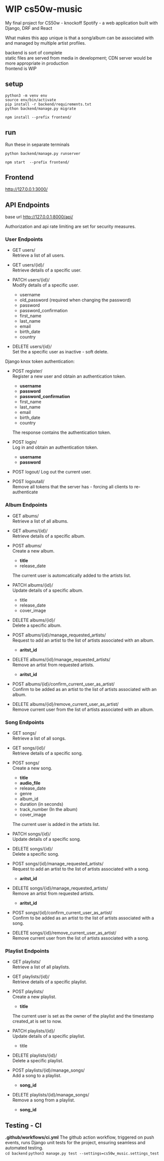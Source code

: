 # WIP cs50w-music

My final project for CS50w - knockoff Spotify - a web application built with Django, DRF and React

What makes this app unique is that a song/album can be associated with and managed by multiple artist profiles.

backend is sort of complete  
static files are served from media in development; CDN server would be more appropriate in production  
frontend is WIP

## setup  
`python3 -m venv env`  
`source env/bin/activate`  
`pip install -r backend/requirements.txt`  
`python backend/manage.py migrate`  

`npm install --prefix frontend/`

## run
Run these in separate terminals  

`python backend/manage.py runserver`  

`npm start  --prefix frontend/`

## Frontend  
http://127.0.0.1:3000/  

## API Endpoints  
base url http://127.0.0.1:8000/api/  

Authorization and api rate limiting are set for security measures.  

### User Endpoints  
* GET users/  
Retrieve a list of all users.  

* GET users/{id}/  
Retrieve details of a specific user.  

* PATCH users/{id}/  
Modify details of a specific user. 
    * username  
    * old_password (required when changing the password)
    * password  
    * password_confirmation
    * first_name  
    * last_name  
    * email  
    * birth_date  
    * country

* DELETE users/{id}/  
Set the a specific user as inactive - soft delete.

Django knox token authentication:

* POST register/  
Register a new user and obtain an authentication token.
    * **username**  
    * **password**  
    * **password_confirmation**
    * first_name  
    * last_name  
    * email  
    * birth_date  
    * country

    The response contains the authentication token.

* POST login/  
Log in and obtain an authentication token.  
    * **username**  
    * **password**  

* POST logout/
Log out the current user.

* POST logoutall/  
Remove all tokens that the server has - forcing all clients to re-authenticate

### Album Endpoints
* GET albums/  
Retrieve a list of all albums.

* GET albums/{id}/  
Retrieve details of a specific album.

* POST albums/  
Create a new album.
    * **title**   
    * release_date  
    
    The current user is automcatically added to the artists list.

* PATCH albums/{id}/  
Update details of a specific album.
    * title
    * release_date
    * cover_image

* DELETE albums/{id}/  
Delete a specific album.

* POST albums/{id}/manage_requested_artists/  
Request to add an artist to the list of artists associated with an album.
    * **aritst_id**

* DELETE albums/{id}/manage_requested_artists/  
Remove an artist from requested artists.
    * **aritst_id**

* POST albums/{id}/confirm_current_user_as_artist/  
Confirm to be added as an artist to the list of artists associated with an album.

* DELETE albums/{id}/remove_current_user_as_artist/  
Remove current user from the list of artists associated with an album.


### Song Endpoints
* GET songs/  
Retrieve a list of all songs.

* GET songs/{id}/  
Retrieve details of a specific song.

* POST songs/  
Create a new song.
    * **title**  
    * **audio_file**  
    * release_date  
    * genre
    * album_id
    * duration (in seconds)
    * track_number (In the album)
    * cover_image
    
    The current user is added in the artists list.


* PATCH songs/{id}/  
Update details of a specific song.

* DELETE songs/{id}/  
Delete a specific song.

* POST songs/{id}/manage_requested_artists/  
Request to add an artist to the list of artists associated with a song.
    * **aritst_id**

* DELETE songs/{id}/manage_requested_artists/  
Remove an artist from requested artists.
    * **aritst_id**

* POST songs/{id}/confirm_current_user_as_artist/  
Confirm to be added as an artist to the list of artists associated with a song.

* DELETE songs/{id}/remove_current_user_as_artist/  
Remove current user from the list of artists associated with a song.


### Playlist Endpoints
* GET playlists/  
Retrieve a list of all playlists.

* GET playlists/{id}/  
Retrieve details of a specific playlist.

* POST playlists/  
Create a new playlist.
    * **title**

    The current user is set as the owner of the playlist and the timestamp created_at is set to now.

* PATCH playlists/{id}/  
Update details of a specific playlist.
    * title

* DELETE playlists/{id}/  
Delete a specific playlist.

* POST playlists/{id}/manage_songs/  
Add a song to a playlist.
    * **song_id**

* DELETE playlists/{id}/manage_songs/  
Remove a song from a playlist.
    * **song_id**

## Testing - CI
**.github/workflows/ci.yml** The github action workflow, triggered on push events, runs Django unit tests for the project, ensuring seamless and automated testing.  
`cd backend`
`python3 manage.py test --settings=cs50w_music.settings_test`
